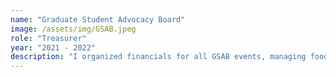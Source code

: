 ```yaml
---
name: "Graduate Student Advocacy Board"
image: /assets/img/GSAB.jpeg
role: "Treasurer"
year: "2021 - 2022"
description: "I organized financials for all GSAB events, managing food for all monthly townhalls, and helped organize the department wide holiday party and tshirt distribution."
---
```

